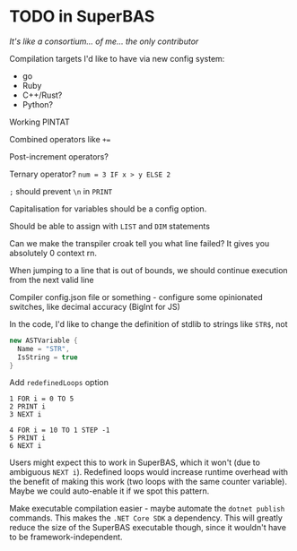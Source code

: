 # TODO in SuperBAS

*It's like a consortium... of me... the only contributor*

Compilation targets I'd like to have via new config system:
 - go
 - Ruby
 - C++/Rust?
 - Python?

Working PINTAT

Combined operators like `+=`

Post-increment operators?

Ternary operator? `num = 3 IF x > y ELSE 2`

`;` should prevent `\n` in `PRINT`

Capitalisation for variables should be a config option.

Should be able to assign with `LIST` and `DIM` statements

Can we make the transpiler croak tell you what line failed? It gives you absolutely 0 context rn.

When jumping to a line that is out of bounds, we should continue execution from the next valid line

Compiler config.json file or something - configure some opinionated switches, like decimal accuracy (BigInt for JS)

In the code, I'd like to change the definition of stdlib to strings like `STR$`, not
```csharp
new ASTVariable {
  Name = "STR",
  IsString = true
}
```

Add `redefinedLoops` option
```basic
1 FOR i = 0 TO 5
2 PRINT i
3 NEXT i

4 FOR i = 10 TO 1 STEP -1
5 PRINT i
6 NEXT i
```
Users might expect this to work in SuperBAS, which it won't (due to ambiguous `NEXT i`). Redefined loops would increase runtime overhead with the benefit of making this work (two loops with the same counter variable). Maybe we could auto-enable it if we spot this pattern.

Make executable compilation easier - maybe automate the `dotnet publish` commands. This makes the `.NET Core SDK` a dependency. This will greatly reduce the size of the SuperBAS executable though, since it wouldn't have to be framework-independent.
